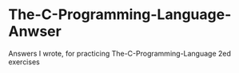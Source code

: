 The-C-Programming-Language-Anwser
=================================

Answers I wrote, for practicing The-C-Programming-Language 2ed exercises
